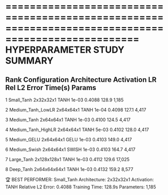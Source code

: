 
====================================================================================================
HYPERPARAMETER STUDY SUMMARY
====================================================================================================
Rank Configuration        Architecture Activation LR       Rel L2 Error Time(s)  Params  
----------------------------------------------------------------------------------------------------

1    Small_Tanh           2x32x32x1    TANH       1e-03    0.4088       128.9    1,185

2    Medium_Tanh_LowLR    2x64x64x1    TANH       1e-04    0.4098       127.1    4,417

3    Medium_Tanh          2x64x64x1    TANH       1e-03    0.4100       124.5    4,417

4    Medium_Tanh_HighLR   2x64x64x1    TANH       5e-03    0.4102       128.0    4,417

5    Medium_GELU          2x64x64x1    GELU       1e-03    0.4103       149.0    4,417

6    Medium_Swish         2x64x64x1    SWISH      1e-03    0.4103       164.7    4,417

7    Large_Tanh           2x128x128x1  TANH       1e-03    0.4112       129.6    17,025

8    Deep_Tanh            2x64x64x64x1 TANH       1e-03    0.4132       159.2    8,577   



🏆 BEST PERFORMER: Small_Tanh
   Architecture: 2x32x32x1
   Activation: TANH
   Relative L2 Error: 0.4088
   Training Time: 128.9s
   Parameters: 1,185

